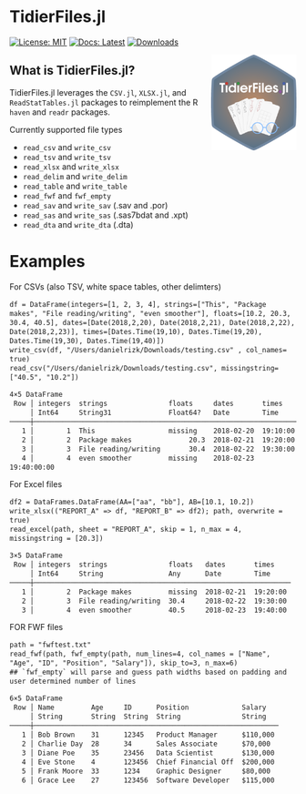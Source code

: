 # TidierFiles.jl

[![License: MIT](https://img.shields.io/badge/License-MIT-green.svg)](https://github.com/TidierOrg/Tidier.jl/blob/main/LICENSE)
[![Docs: Latest](https://img.shields.io/badge/Docs-Latest-blue.svg)](https://tidierorg.github.io/TidierFiles.jl/latest)
[![Downloads](https://shields.io/endpoint?url=https://pkgs.genieframework.com/api/v1/badge/TidierFiles&label=Downloads)](https://pkgs.genieframework.com?packages=TidierFiles)

<img src="/assets/logo.png" align="right" style="padding-left:10px;" width="150"/>

## What is TidierFiles.jl?
TidierFiles.jl leverages the `CSV.jl`, `XLSX.jl`, and `ReadStatTables.jl` packages to reimplement the R `haven` and `readr` packages.

Currently supported file types 
- `read_csv` and `write_csv`
- `read_tsv` and `write_tsv`
- `read_xlsx` and `write_xlsx`
- `read_delim` and `write_delim`
- `read_table` and `write_table`
- `read_fwf` and `fwf_empty`
- `read_sav` and `write_sav` (.sav and .por)
- `read_sas` and `write_sas` (.sas7bdat and .xpt)
- `read_dta` and `write_dta` (.dta) 

# Examples
For CSVs (also TSV, white space tables, other delimters)
```
df = DataFrame(integers=[1, 2, 3, 4], strings=["This", "Package makes", "File reading/writing", "even smoother"], floats=[10.2, 20.3, 30.4, 40.5], dates=[Date(2018,2,20), Date(2018,2,21), Date(2018,2,22), Date(2018,2,23)], times=[Dates.Time(19,10), Dates.Time(19,20), Dates.Time(19,30), Dates.Time(19,40)])
write_csv(df, "/Users/danielrizk/Downloads/testing.csv" , col_names= true)
read_csv("/Users/danielrizk/Downloads/testing.csv", missingstring=["40.5", "10.2"])
```
```
4×5 DataFrame
 Row │ integers  strings               floats     dates       times    
     │ Int64     String31              Float64?   Date        Time     
─────┼─────────────────────────────────────────────────────────────────
   1 │        1  This                  missing    2018-02-20  19:10:00
   2 │        2  Package makes              20.3  2018-02-21  19:20:00
   3 │        3  File reading/writing       30.4  2018-02-22  19:30:00
   4 │        4  even smoother         missing    2018-02-23  19:40:00:00
```

For Excel files
```
df2 = DataFrames.DataFrame(AA=["aa", "bb"], AB=[10.1, 10.2])
write_xlsx(("REPORT_A" => df, "REPORT_B" => df2); path, overwrite = true)
read_excel(path, sheet = "REPORT_A", skip = 1, n_max = 4, missingstring = [20.3])
```
```
3×5 DataFrame
 Row │ integers  strings               floats   dates       times    
     │ Int64     String                Any      Date        Time     
─────┼───────────────────────────────────────────────────────────────
   1 │        2  Package makes         missing  2018-02-21  19:20:00
   2 │        3  File reading/writing  30.4     2018-02-22  19:30:00
   3 │        4  even smoother         40.5     2018-02-23  19:40:00

```
FOR FWF files
```
path = "fwftest.txt"
read_fwf(path, fwf_empty(path, num_lines=4, col_names = ["Name", "Age", "ID", "Position", "Salary"]), skip_to=3, n_max=6)
## `fwf_empty` will parse and guess path widths based on padding and user determined number of lines
```
```
6×5 DataFrame
 Row │ Name         Age     ID      Position             Salary   
     │ String       String  String  String               String   
─────┼────────────────────────────────────────────────────────────
   1 │ Bob Brown    31      12345   Product Manager      $110,000
   2 │ Charlie Day  28      34      Sales Associate      $70,000
   3 │ Diane Poe    35      23456   Data Scientist       $130,000
   4 │ Eve Stone    4       123456  Chief Financial Off  $200,000
   5 │ Frank Moore  33      1234    Graphic Designer     $80,000
   6 │ Grace Lee    27      123456  Software Developer   $115,000
```